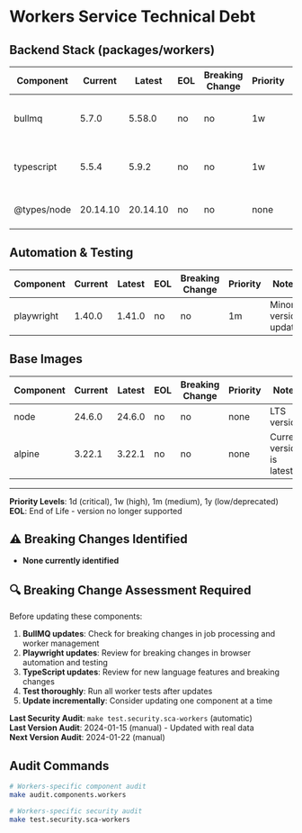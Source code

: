 # Workers Service Technical Debt

## Backend Stack (packages/workers)
| Component | Current | Latest | EOL | Breaking Change | Priority | Notes |
|-----------|---------|--------|-----|-----------------|----------|-------|
| bullmq | 5.7.0 | 5.58.0 | no | no | 1w | Minor version updates available |
| typescript | 5.5.4 | 5.9.2 | no | no | 1w | Minor version updates available |
| @types/node | 20.14.10 | 20.14.10 | no | no | none | Current version is latest |

## Automation & Testing
| Component | Current | Latest | EOL | Breaking Change | Priority | Notes |
|-----------|---------|--------|-----|-----------------|----------|-------|
| playwright | 1.40.0 | 1.41.0 | no | no | 1m | Minor version update |

## Base Images
| Component | Current | Latest | EOL | Breaking Change | Priority | Notes |
|-----------|---------|--------|-----|-----------------|----------|-------|
| node | 24.6.0 | 24.6.0 | no | no | none | LTS version |
| alpine | 3.22.1 | 3.22.1 | no | no | none | Current version is latest |

---

**Priority Levels**: 1d (critical), 1w (high), 1m (medium), 1y (low/deprecated)  
**EOL**: End of Life - version no longer supported

## ⚠️ Breaking Changes Identified
- **None currently identified**

## 🔍 Breaking Change Assessment Required
Before updating these components:
1. **BullMQ updates**: Check for breaking changes in job processing and worker management
2. **Playwright updates**: Review for breaking changes in browser automation and testing
3. **TypeScript updates**: Review for new language features and breaking changes
4. **Test thoroughly**: Run all worker tests after updates
5. **Update incrementally**: Consider updating one component at a time

**Last Security Audit**: `make test.security.sca-workers` (automatic)  
**Last Version Audit**: 2024-01-15 (manual) - Updated with real data  
**Next Version Audit**: 2024-01-22 (manual)

## Audit Commands
```bash
# Workers-specific component audit
make audit.components.workers

# Workers-specific security audit
make test.security.sca-workers
```

